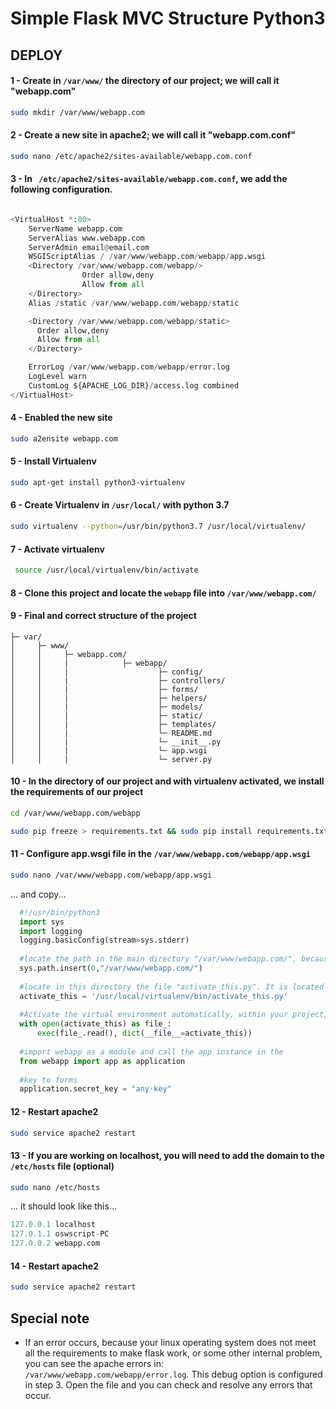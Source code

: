 # Simple Flask MVC Structure Python3

## DEPLOY

#### 1 - Create in ``` /var/www/ ``` the directory of our project; we will call it "webapp.com"
``` bash 
sudo mkdir /var/www/webapp.com 
```

#### 2 - Create a new site in apache2; we will call it "webapp.com.conf"
``` bash 
sudo nano /etc/apache2/sites-available/webapp.com.conf 
```

#### 3 - In ``` /etc/apache2/sites-available/webapp.com.conf```, we add the following configuration.

```python

<VirtualHost *:80>
    ServerName webapp.com
    ServerAlias www.webapp.com
    ServerAdmin email@email.com
    WSGIScriptAlias / /var/www/webapp.com/webapp/app.wsgi
    <Directory /var/www/webapp.com/webapp/>
                Order allow,deny
                Allow from all
    </Directory>
    Alias /static /var/www/webapp.com/webapp/static

    <Directory /var/www/webapp.com/webapp/static>
      Order allow,deny
      Allow from all
    </Directory>

    ErrorLog /var/www/webapp.com/webapp/error.log
    LogLevel warn
    CustomLog ${APACHE_LOG_DIR}/access.log combined
</VirtualHost>

  ``` 
 #### 4 - Enabled the new site
``` bash 
sudo a2ensite webapp.com
```

#### 5 - Install Virtualenv
``` bash
sudo apt-get install python3-virtualenv
```
  
#### 6 - Create Virtualenv in ```/usr/local/``` with python 3.7

``` bash
sudo virtualenv --python=/usr/bin/python3.7 /usr/local/virtualenv/
```

#### 7 - Activate virtualenv
``` bash
 source /usr/local/virtualenv/bin/activate
```

#### 8 - Clone this project and locate the ``` webapp ``` file into ```/var/www/webapp.com/ ```

#### 9 - Final and correct structure of the project

```
├─ var/         
│     ├─ www/            
│     │     ├─ webapp.com/
│     │     |            ├─ webapp/
│     │     |                    ├─ config/ 
│     │     |                    ├─ controllers/
│     │     |                    ├─ forms/
│     │     |                    ├─ helpers/
│     │     |                    ├─ models/
│     │     |                    ├─ static/
│     │     |                    ├─ templates/
│     │     |                    └─ README.md
│     │     |                    └─ __init__.py
│     │     |                    └─ app.wsgi
│     │     |                    └─ server.py
```

#### 10 - In the directory of our project and with virtualenv activated, we install the requirements of our project
``` bash
cd /var/www/webapp.com/webapp
```
``` bash
sudo pip freeze > requirements.txt && sudo pip install requirements.txt
```

#### 11 - Configure app.wsgi file in the ``` /var/www/webapp.com/webapp/app.wsgi ```
``` bash
sudo nano /var/www/webapp.com/webapp/app.wsgi
```
... and copy...
```python
  #!/usr/bin/python3
  import sys
  import logging
  logging.basicConfig(stream=sys.stderr)
  
  #locate the path in the main directory "/var/www/webapp.com/", because the "/var/www/webapp.com/webapp/app.wsgi" file will interpret the "/var/www/webapp.com/webapp/" folder as a module, since the "app" instance is in a "/var/www/webapp.com/webapp/__init__.py" file
  sys.path.insert(0,"/var/www/webapp.com/")
  
  #locate in this directory the file "activate_this.py". It is located in the "/usr/local/virtualenv/bin/" folder created in step 6
  activate_this = '/usr/local/virtualenv/bin/activate_this.py'
  
  #Activate the virtual environment automatically, within your project, allowing it to be activated online. Note: Only for python3
  with open(activate_this) as file_:
      exec(file_.read(), dict(__file__=activate_this))
      
  #import webapp as a module and call the app instance in the
  from webapp import app as application
  
  #key to forms
  application.secret_key = "any-key"
  ```
#### 12 - Restart apache2
``` bash
sudo service apache2 restart
```

#### 13 - If you are working on localhost, you will need to add the domain to the ```/etc/hosts``` file (optional)
``` bash
sudo nano /etc/hosts
```
... it should look like this...
```python
127.0.0.1 localhost
127.0.1.1 oswscript-PC
127.0.0.2 webapp.com
```
#### 14 - Restart apache2
``` bash
sudo service apache2 restart
```

## Special note
- If an error occurs, because your linux operating system does not meet all the requirements to make flask work, or some other internal problem, you can see the apache errors in: ``` /var/www/webapp.com/webapp/error.log ```. This debug option is configured in step 3. Open the file and you can check and resolve any errors that occur.
